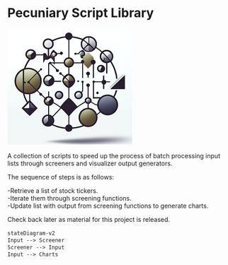# Pecuniary Script Library

![Logo](/inputs/logo.png)

A collection of scripts to speed up the process of batch processing input lists through screeners and visualizer output generators.

The sequence of steps is as follows:

-Retrieve a list of stock tickers.  
-Iterate them through screening functions.  
-Update list with output from screening functions to generate charts.  

Check back later as material for this project is released.

```mermaid
stateDiagram-v2
Input --> Screener
Screener --> Input
Input --> Charts
```
